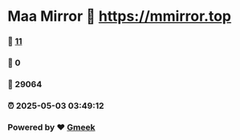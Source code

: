 # Maa Mirror :link: https://mmirror.top 
### :page_facing_up: [11](https://mmirror.top/tag.html) 
### :speech_balloon: 0 
### :hibiscus: 29064 
### :alarm_clock: 2025-05-03 03:49:12 
### Powered by :heart: [Gmeek](https://github.com/Meekdai/Gmeek)
